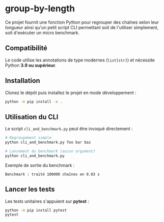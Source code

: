 # group-by-length

Ce projet fournit une fonction Python pour regrouper des chaînes selon leur longueur ainsi qu'un petit script CLI permettant soit de l'utiliser simplement, soit d'exécuter un micro benchmark.

## Compatibilité

Le code utilise les annotations de type modernes (`list[str]`) et nécessite Python **3.9 ou supérieur**.

## Installation

Clonez le dépôt puis installez le projet en mode développement :

```bash
python -m pip install -e .
```

## Utilisation du CLI

Le script `cli_and_benchmark.py` peut être invoqué directement :

```bash
# Regroupement simple
python cli_and_benchmark.py foo bar baz

# Lancement du benchmark (aucun argument)
python cli_and_benchmark.py
```

Exemple de sortie du benchmark :

```text
Benchmark : traité 100000 chaînes en 0.03 s
```

## Lancer les tests

Les tests unitaires s'appuient sur **pytest** :

```bash
python -m pip install pytest
pytest
```
